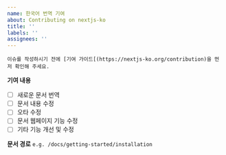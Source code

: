 ```yaml
---
name: 한국어 번역 기여
about: Contributing on nextjs-ko
title: ''
labels: ''
assignees: ''
---
```


`이슈를 작성하시기 전에 [기여 가이드[(https://nextjs-ko.org/contribution)을 먼저 확인해 주세요.`

**기여 내용**

- [ ] 새로운 문서 번역
- [ ] 문서 내용 수정
- [ ] 오타 수정
- [ ] 문서 웹페이지 기능 수정
- [ ] 기타 기능 개선 및 수정

**문서 경로**
`e.g. /docs/getting-started/installation`
